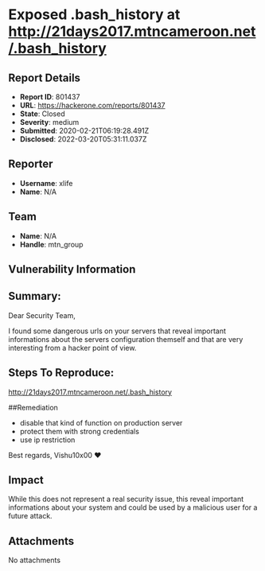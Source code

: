 # Exposed .bash_history at http://21days2017.mtncameroon.net/.bash_history

## Report Details
- **Report ID**: 801437
- **URL**: https://hackerone.com/reports/801437
- **State**: Closed
- **Severity**: medium
- **Submitted**: 2020-02-21T06:19:28.491Z
- **Disclosed**: 2022-03-20T05:31:11.037Z

## Reporter
- **Username**: xlife
- **Name**: N/A

## Team
- **Name**: N/A
- **Handle**: mtn_group

## Vulnerability Information
## Summary:
Dear Security Team,

I found some dangerous urls on your servers that reveal important informations about the servers configuration themself and that are very interesting from a hacker point of view.

## Steps To Reproduce:
http://21days2017.mtncameroon.net/.bash_history

##Remediation

*  disable that kind of function on production server
*  protect them with strong credentials
*   use ip restriction

Best regards,
Vishu10x00 ❤️

## Impact

While this does not represent a real security issue, this reveal important informations about your system and could be used by a malicious user for a future attack.

## Attachments
No attachments

